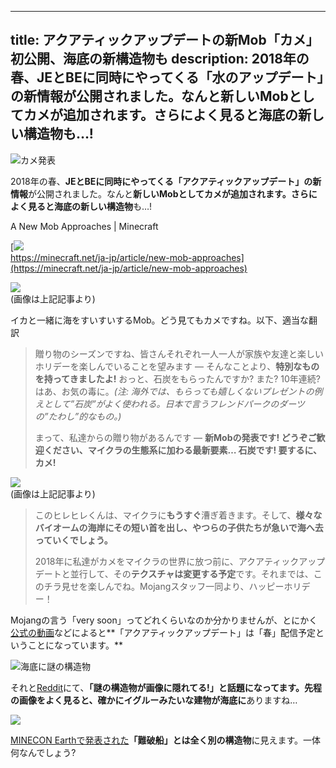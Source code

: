 
---
title: アクアティックアップデートの新Mob「カメ」初公開、海底の新構造物も
description: 2018年の春、JEとBEに同時にやってくる「水のアップデート」の新情報が公開されました。なんと新しいMobとしてカメが追加されます。さらによく見ると海底の新しい構造物も…!
---

![カメ発表](https://cdn-ak.f.st-hatena.com/images/fotolife/s/sasigume/20210208/20210208122234.png)

2018年の春、**JEとBEに同時にやってくる「アクアティックアップデート」の新情報**が公開されました。なんと**新しいMobとしてカメが追加されます。**さらによく見ると**海底の新しい構造物**も…!

A New Mob Approaches | Minecraft

[![](https://cdn-ak.f.st-hatena.com/images/fotolife/s/sasigume/20210208/20210208114737.png)  
https://minecraft.net/ja-jp/article/new-mob-approaches](https://minecraft.net/ja-jp/article/new-mob-approaches)

![](https://cdn-ak.f.st-hatena.com/images/fotolife/s/sasigume/20210208/20210208123652.jpg)  
(画像は上記記事より)

イカと一緒に海をすいすいするMob。どう見てもカメですね。以下、適当な翻訳

> 贈り物のシーズンですね、皆さんそれぞれ一人一人が家族や友達と楽しいホリデーを楽しんでいることを望みます ― そんなことより、**特別なものを持ってきましたよ!** おっと、石炭をもらったんですか? また? 10年連続? はあ、お気の毒に。_(注: 海外では、もらっても嬉しくないプレゼントの例えとして”石炭”がよく使われる。日本で言うフレンドパークのダーツの”たわし”的なもの。)_
> 
> まって、私達からの贈り物があるんです ― **新Mobの発表です! どうぞご歓迎ください、マイクラの生態系に加わる最新要素… 石炭です! 要するに、カメ!**

![](https://cdn-ak.f.st-hatena.com/images/fotolife/s/sasigume/20210208/20210208103019.jpg)  
(画像は上記記事より)

> このヒレヒレくんは、マイクラに**もうすぐ**漕ぎ着きます。そして、**様々なバイオームの海岸にその短い首を出し、やつらの子供たちが急いで海へ去っていくでしょう。**
> 
> 2018年に私達がカメをマイクラの世界に放つ前に、アクアティックアップデートと並行して、その**テクスチャは変更する予定**です。それまでは、このチラ見せを楽しんでね。Mojangスタッフ一同より、ハッピーホリデー！

Mojangの言う「very soon」ってどれくらいなのか分かりませんが、とにかく[公式の動画](https://www.youtube.com/watch?v=mAapz_nIC_Y)などによると**「アクアティックアップデート」は「春」配信予定ということになっています。**

![海底に謎の構造物](https://cdn-ak.f.st-hatena.com/images/fotolife/s/sasigume/20210208/20210208102752.png)

それと[Reddit](https://www.reddit.com/r/Minecraft/comments/7mabvq/a_secret_structure_hidden_in_one_of_the_turtle/?st=JBODCVSM&sh=a7b018a7)にて、**「謎の構造物が画像に隠れてる!」**と話題になってます。先程の画像をよく見ると、確かに**イグルーみたいな建物が海底に**ありますね…

![](https://cdn-ak.f.st-hatena.com/images/fotolife/s/sasigume/20210208/20210208123242.png)

[MINECON Earthで発表された](https://www.napoan.com/update-aquatic-summary/)**「難破船」とは全く別の構造物**に見えます。一体何なんでしょう?
